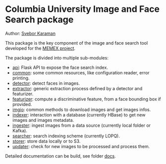 # Columbia University Image and Face Search package

Author: [Svebor Karaman](mailto:svebor.karaman@columbia.edu)

This package is the key component of the image and face search tool developed for the [MEMEX project](https://www.darpa.mil/program/memex).

The package is divided into multiple sub-modules:

- [api](./cufacesearch/api): Flask API to expose the face search index.
- [common](./cufacesearch/common): some common resources, like configuration reader, error printing.
- [detector](./cufacesearch/detector): detect faces in images.
- [extractor](./cufacesearch/extractor): generic extraction process defined by a detector and featurizer.
- [featurizer](./cufacesearch/featurizer): compute a discriminative feature, from a face bounding box if provided.
- [imgio](./cufacesearch/imgio): common methods to download images and get images infos.
- [indexer](./cufacesearch/indexer): interaction with a database (currently HBase) to get new images and images metadata.
- [ingester](./cufacesearch/ingester): ingest images from a data source (currently local folder or Kafka).
- [searcher](./cufacesearch/searcher): search indexing scheme (currently LOPQ).
- [storer](./cufacesearch/storer): store data locally or to S3.
- [updater](./cufacesearch/updater): check for new images to be processed and process them.

Detailed documentation can be build, see folder [docs](./docs).